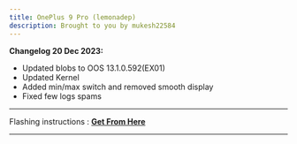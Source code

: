 ```yaml
---
title: OnePlus 9 Pro (lemonadep)
description: Brought to you by mukesh22584
---
```


<b>Changelog 20 Dec 2023:</b>
- Updated blobs to OOS 13.1.0.592(EX01)
- Updated Kernel
- Added min/max switch and removed smooth display
- Fixed few logs spams

----
Flashing instructions : [**Get From Here**](lemonadep_inst.md)

----
